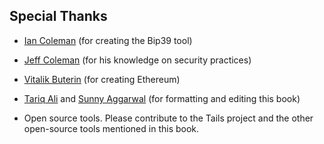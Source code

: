 ## Special Thanks
- [Ian Coleman](https://iancoleman.io/) (for creating the Bip39 tool)

- [Jeff Coleman](https://twitter.com/technocrypto) (for his knowledge on security practices)

- [Vitalik Buterin](https://twitter.com/VitalikButerin) (for creating Ethereum)

- [Tariq Ali](https://twitter.com/tariq_ali38) and [Sunny Aggarwal](https://twitter.com/sunnya97) (for formatting and editing this book)

- Open source tools. Please contribute to the Tails project and the other open-source tools mentioned in this book.